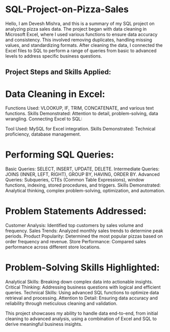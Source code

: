 # SQL-Project-on-Pizza-Sales
Hello, I am Devesh Mishra, and this is a summary of my SQL project on analyzing pizza sales data. The project began with data cleaning in Microsoft Excel, where I used various functions to ensure data accuracy and consistency. This involved removing duplicates, handling missing values, and standardizing formats. After cleaning the data, I connected the Excel files to SQL to perform a range of queries from basic to advanced levels to address specific business questions.

## Project Steps and Skills Applied:

# Data Cleaning in Excel:

Functions Used: VLOOKUP, IF, TRIM, CONCATENATE, and various text functions.
Skills Demonstrated: Attention to detail, problem-solving, data wrangling.
Connecting Excel to SQL:

Tool Used:  MySQL for Excel integration.
Skills Demonstrated: Technical proficiency, database management.

# Performing SQL Queries:

Basic Queries: SELECT, INSERT, UPDATE, DELETE.
Intermediate Queries: JOINS (INNER, LEFT, RIGHT), GROUP BY, HAVING, ORDER BY.
Advanced Queries: Subqueries, CTEs (Common Table Expressions), window functions, indexing, stored procedures, and triggers.
Skills Demonstrated: Analytical thinking, complex problem-solving, optimization, and automation.

# Problem Statements Addressed:

Customer Analysis: Identified top customers by sales volume and frequency.
Sales Trends: Analyzed monthly sales trends to determine peak periods.
Product Popularity: Determined the most popular pizzas based on order frequency and revenue.
Store Performance: Compared sales performance across different store locations.

# Problem-Solving Skills Highlighted:

Analytical Skills: Breaking down complex data into actionable insights.
Critical Thinking: Addressing business questions with logical and efficient queries.
Technical Skills: Using advanced SQL functions to optimize data retrieval and processing.
Attention to Detail: Ensuring data accuracy and reliability through meticulous cleaning and validation.

This project showcases my ability to handle data end-to-end, from initial cleaning to advanced analysis, using a combination of Excel and SQL to derive meaningful business insights.
